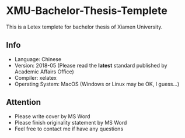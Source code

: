 # XMU-Bachelor-Thesis-Templete

This is a Letex templete for bachelor thesis of Xiamen University.

## Info

- Language: Chinese
- Version: 2018-05 (Please read the **latest** standard published by Academic Affairs Office)
- Compiler: xelatex
- Operating System: MacOS (Windows or Linux may be OK, I guess...)

## Attention

- Please write cover by MS Word
- Please finish originality statement by MS Word
- Feel free to contact me if have any questions
